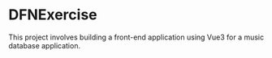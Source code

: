 # DFNExercise
This project involves building a front-end application using Vue3 for a music database application.
